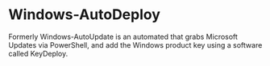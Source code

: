 # Windows-AutoDeploy

Formerly Windows-AutoUpdate is an automated that grabs Microsoft Updates via PowerShell, and add the Windows product key using a software called KeyDeploy.
